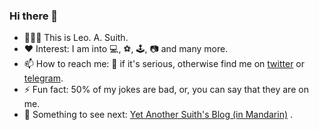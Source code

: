 ### Hi there 👋 

- 👨🏻‍💻 This is Leo. A. Suith. 
- ❤️ Interest: I am into 💻, ⚽, 🕹️, 📷 and many more. 
- 📫 How to reach me: 📧 if it's serious, otherwise find me on [twitter](https://twitter.com/leosuith) or [telegram](https://t.me/asuith).
- ⚡ Fun fact: 50% of my jokes are bad, or, you can say that they are on me.
- 📜 Something to see next: [Yet Another Suith's Blog (in Mandarin)](https://blog.asuith.com/) .



<!--
**asuith/asuith** is a ✨ _special_ ✨ repository because its `README.md` (this file) appears on your GitHub profile.

Here are some ideas to get you started:

- 🔭 I’m currently working on ...
- 🌱 I’m currently learning ...
- 👯 I’m looking to collaborate on ...
- 🤔 I’m looking for help with ...
- 💬 Ask me about ...
- 📫 How to reach me: ...
- 😄 Pronouns: ...
- ⚡ Fun fact: ...
-->